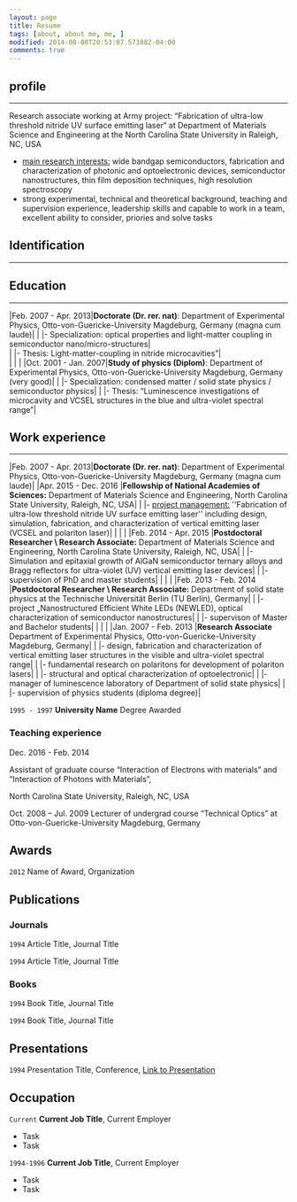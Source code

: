 ```yaml
---
layout: page
title: Resume
tags: [about, about me, me, ]
modified: 2014-08-08T20:53:07.573882-04:00
comments: true
---
```



## profile

***

Research associate working at Army project: “Fabrication of ultra-low threshold nitride UV surface emitting laser“ at Department of Materials Science and Engineering at the North Carolina State University in Raleigh, NC, USA  

* <u>main research interests:</u> wide bandgap semiconductors, fabrication and characterization of photonic and optoelectronic devices, semiconductor nanostructures, thin film deposition techniques, high resolution spectroscopy 
* strong experimental, technical and theoretical background, teaching and supervision experience, leadership skills and capable to work in a team, excellent ability to consider, priories and solve tasks

## Identification

***


## Education

***

|Feb. 2007 - Apr. 2013|**Doctorate (Dr. rer. nat)**: Department of Experimental Physics, Otto-von-Guericke-University Magdeburg, Germany (magna cum laude)|
|                     |- Specialization: optical properties and light-matter coupling in semiconductor nano/micro-structures|  
|                     |- Thesis: Light-matter-coupling in nitride microcavities”|  
|                     |    |
|Oct. 2001 - Jan. 2007|**Study of physics (Diplom)**: Department of Experimental Physics, Otto-von-Guericke-University Magdeburg, Germany (very good)|
|                     |- Specialization: condensed matter / solid state physics / semiconductor physics|
|                     |- Thesis: “Luminescence investigations of microcavity and VCSEL structures in the blue and ultra-violet spectral range”|   

## Work experience

***

|Feb. 2007 - Apr. 2013|**Doctorate (Dr. rer. nat)**: Department of Experimental Physics, Otto-von-Guericke-University Magdeburg, Germany (magna cum laude)|
|Apr. 2015 - Dec. 2016    |**Fellowship of National Academies of Sciences:** Department of Materials Science and Engineering, North Carolina State University, Raleigh, NC, USA|
|                     |- <u>project management:</u> ''Fabrication of ultra-low threshold nitride UV surface emitting laser'' including design, simulation, fabrication, and characterization of vertical emitting laser (VCSEL and polariton laser)|
|                     | |
|Feb. 2014 - Apr. 2015    |**Postdoctoral Researcher \ Research Associate:** Department of Materials Science and Engineering, North Carolina State University, Raleigh, NC, USA|
|                     |- Simulation and epitaxial growth of AlGaN semiconductor ternary alloys and Bragg reflectors for ultra-violet (UV) vertical emitting laser devices|
|                     |- supervision of PhD and master students|
|                     | |
|Feb. 2013 - Feb. 2014    |**Postdoctoral Researcher \ Research Associate:** Department of solid state physics at the Technische Universität Berlin (TU Berlin), Germany|
|                     |- project „Nanostructured Efficient White LEDs (NEWLED), optical characterization of semiconductor nanostructures|
|                     |- supervison of Master and Bachelor students|
|                     | |
|Jan. 2007 - Feb. 2013    |**Research Associate** Department of Experimental Physics, Otto-von-Guericke-University Magdeburg, Germany|
|                     |- design, fabrication and characterization of vertical emitting laser structures in the visible and ultra-violet spectral range|
|                     |- fundamental research on polaritons for development of polariton lasers|
|                     |- structural and optical characterization of optoelectronic|
|                     |- manager of luminescence laboratory of Department of solid state physics|
|                     |- supervision of physics students (diploma degree)|




`1995 - 1997`
__University Name__
Degree Awarded 

### Teaching experience

Dec. 2016 - Feb. 2014

Assistant of graduate course “Interaction of Electrons with materials” and
“Interaction of Photons with Materials”,

North Carolina State University, Raleigh, NC, USA 

Oct. 2008 – Jul. 2009
Lecturer of undergrad course “Technical Optics” at Otto-von-Guericke-University Magdeburg, Germany


## Awards

`2012`
Name of Award, Organization 

## Publications

<!-- A list is also available [online](http://scholar.google.co.uk/citations?user=LTOTl0YAAAAJ) -->

### Journals

`1994`
Article Title, Journal Title

`1994`
Article Title, Journal Title

### Books

`1994`
Book Title, Journal Title

`1994`
Book Title, Journal Title


## Presentations

`1994`
Presentation Title, Conference, <a href="http://MyWebsite.tld/presentation1">Link to Presentation</a>


## Occupation

`Current`
__Current Job Title__, Current Employer 

- Task
- Task

`1994-1996`
__Current Job Title__, Current Employer 

- Task
- Task



<!-- ### Footer

Last updated: May 2013 -->


